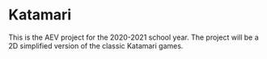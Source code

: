 # Katamari
This is the AEV project for the 2020-2021 school year. The project will be a 2D simplified version of the classic Katamari games.
